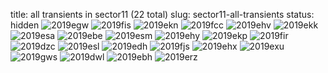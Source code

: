 title: all transients in sector11 (22 total)
slug: sector11-all-transients
status: hidden
![2019egw]({filename}../../images/sector11/lc_2019egw_cleaned.png)
![2019fis]({filename}../../images/sector11/lc_2019fis_cleaned.png)
![2019ekn]({filename}../../images/sector11/lc_2019ekn_cleaned.png)
![2019fcc]({filename}../../images/sector11/lc_2019fcc_cleaned.png)
![2019ehv]({filename}../../images/sector11/lc_2019ehv_cleaned.png)
![2019ekk]({filename}../../images/sector11/lc_2019ekk_cleaned.png)
![2019esa]({filename}../../images/sector11/lc_2019esa_cleaned.png)
![2019ebe]({filename}../../images/sector11/lc_2019ebe_cleaned.png)
![2019esm]({filename}../../images/sector11/lc_2019esm_cleaned.png)
![2019ehy]({filename}../../images/sector11/lc_2019ehy_cleaned.png)
![2019ekp]({filename}../../images/sector11/lc_2019ekp_cleaned.png)
![2019fir]({filename}../../images/sector11/lc_2019fir_cleaned.png)
![2019dzc]({filename}../../images/sector11/lc_2019dzc_cleaned.png)
![2019esl]({filename}../../images/sector11/lc_2019esl_cleaned.png)
![2019edh]({filename}../../images/sector11/lc_2019edh_cleaned.png)
![2019fjs]({filename}../../images/sector11/lc_2019fjs_cleaned.png)
![2019ehx]({filename}../../images/sector11/lc_2019ehx_cleaned.png)
![2019exu]({filename}../../images/sector11/lc_2019exu_cleaned.png)
![2019gws]({filename}../../images/sector11/lc_2019gws_cleaned.png)
![2019dwl]({filename}../../images/sector11/lc_2019dwl_cleaned.png)
![2019ebh]({filename}../../images/sector11/lc_2019ebh_cleaned.png)
![2019erz]({filename}../../images/sector11/lc_2019erz_cleaned.png)
